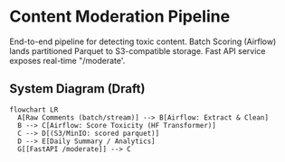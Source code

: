 # Content Moderation Pipeline

End-to-end pipeline for detecting toxic content.
Batch Scoring (Airflow) lands partitioned Parquet to S3-compatible storage.
Fast API service exposes real-time "/moderate'.

## System Diagram (Draft)

```mermaid
flowchart LR
  A[Raw Comments (batch/stream)] --> B[Airflow: Extract & Clean]
  B --> C[Airflow: Score Toxicity (HF Transformer)]
  C --> D[(S3/MinIO: scored parquet)]
  D --> E[Daily Summary / Analytics]
  G[[FastAPI /moderate]] --> C
